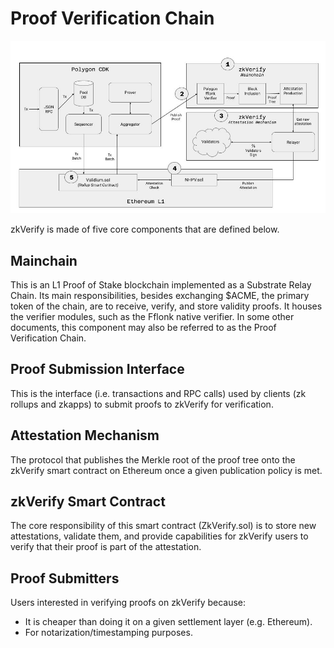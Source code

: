 # Proof Verification Chain

![alt_text](./img/zkverifyarch.png)

zkVerify is made of five core components that are defined below.

## Mainchain
This is an L1 Proof of Stake blockchain implemented as a Substrate Relay Chain. Its main responsibilities, besides exchanging $ACME, the primary token of the chain, are to receive, verify, and store validity proofs.  It houses the verifier modules, such as the Fflonk native verifier.  In some other documents, this component may also be referred to as the Proof Verification Chain.

## Proof Submission Interface
This is the interface (i.e. transactions and RPC calls) used by clients (zk rollups and zkapps) to submit proofs to zkVerify for verification.

## Attestation Mechanism
The protocol that publishes the Merkle root of the proof tree onto the zkVerify smart contract on Ethereum once a given publication policy is met.

## zkVerify Smart Contract
The core responsibility of this smart contract (ZkVerify.sol) is to store new attestations, validate them, and provide capabilities for zkVerify users to verify that their proof is part of the attestation.

## Proof Submitters
Users interested in verifying proofs on zkVerify because:
 - It is cheaper than doing it on a given settlement layer (e.g. Ethereum).
 - For notarization/timestamping purposes.
